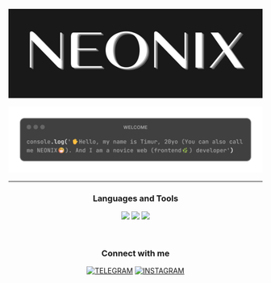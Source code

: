 <p align="center">
  <img src="https://raw.githubusercontent.com/N-E-O-N-I-X/N-E-O-N-I-X/main/assets/header.png" alt="Header">
</p>

![About me](https://github.com/N-E-O-N-I-X/N-E-O-N-I-X/blob/main/assets/welcome.png)

___

<h3 align="center"> Languages and Tools</h3>
<p align="center">
  <img src="https://img.shields.io/badge/-HTML-191919?style=for-the-badge&logo=html5">
  <img src="https://img.shields.io/badge/-CSS-191919?style=for-the-badge&logo=css3&logoColor=0ebeff">
  <img src="https://img.shields.io/badge/-JAVASCRIPT-191919?style=for-the-badge&logo=javascript">
</p>
<br>

<h3 align="center"> Connect with me</h3>
<div align="center">

[![TELEGRAM](https://img.shields.io/badge/-TELEGRAM-191919?style=for-the-badge&logo=telegram)](https://t.me/N_E_O_N_I_X)
[![INSTAGRAM](https://img.shields.io/badge/-INSTAGRAM-191919?style=for-the-badge&logo=instagram)](https://www.instagram.com/timuraridi)

</div>
